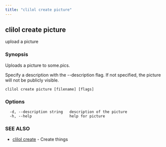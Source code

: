 ```yaml
---
title: "clilol create picture"
---
```

## clilol create picture

upload a picture

### Synopsis

Uploads a picture to some.pics.

Specify a description with the --description flag. If not
specified, the picture will not be publicly visible.

```
clilol create picture [filename] [flags]
```

### Options

```
  -d, --description string   description of the picture
  -h, --help                 help for picture
```

### SEE ALSO

* [clilol create](clilol_create.md)	 - Create things

